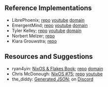 ## Reference Implementations
- LibrePhoenix; [repo](https://github.com/librephoenix/nixos-config) [youtube](https://www.youtube.com/channel/UCeZyoDTk0J-UPhd7MUktexw) [domain](https://librephoenix.com/)
- EmergentMind; [repo](https://github.com/EmergentMind/nix-config) [youtube](https://www.youtube.com/@Emergent_Mind) [domain](https://www.unmovedcentre.com/)
- Tyler Kelley; [repo](https://gitlab.com/Zaney/zaneyos) [youtube](https://www.youtube.com/@ZaneyOG) [domain](https://zaney.org/)
- Norbert Melzer; [repo](https://github.com/NobbZ/nixos-config) 
- Kiara Grouwstra; [repo](https://codeberg.org/kiara/cfg)

## Resources and Suggestions
- ryan4yin: [NixOS & Flakes Book](https://nixos-and-flakes.thiscute.world/); [repo](https://github.com/ryan4yin/nixos-and-flakes-book) [domain](https://thiscute.world/en/) 
- Chris McDonough: [NixOS #75](https://github.com/mcdonc/.nixconfig/blob/master/videos/tipsntricks/script.rst); [repo](https://github.com/mcdonc/.nixconfig) [youtube](https://www.youtube.com/@ChrisMcDonough)
- the_diddy: [Generated JSON](https://discord.com/channels/568306982717751326/741347063077535874/1229193632041668709); on [Discord](https://discord.com/invite/RbvHtGa)